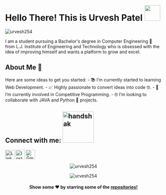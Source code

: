 # Hello There! This is Urvesh Patel <img src = "https://user-images.githubusercontent.com/55116730/119619605-cbf59680-be21-11eb-8da7-5c3426668b40.gif" width = 50px>


<p align="left"> 
	<img src="https://komarev.com/ghpvc/?username=urvesh254&color=blue" alt="urvesh254" /> 
</p>
I am a student pursuing a Bachelor's degree in Computer Engineering 🎒 from L.J. Institute of Engineering and Technology who is obsessed with the idea of improving himself and wants a platform to grow and excel. 

<h2> About Me 🚀</h2>
Here are some ideas to get you started:		
- 📚 I’m currently started to learning Web Development.
- 📈 Highly passionate to convert ideas into code 🤓.
- 🔭 I’m currently involved in Competitive Programming.
- 🤓 I’m looking to collaborate with JAVA and Python 🐍 projects.
<!-- - 📝 See my [Resume]() to get more info. -->

## Connect with me: <img src = "https://user-images.githubusercontent.com/55116730/119619529-b97b5d00-be21-11eb-9740-2cb0aee3c297.gif" alt="handshak" width = 100px>


[<img align="left" alt="LinkedIn" width="30px" src="https://www.flaticon.com/svg/static/icons/svg/174/174857.svg" />](https://www.linkedin.com/in/urvesh254/)
[<img align="left" alt="Instagram" width="30px" src="https://www.flaticon.com/svg/static/icons/svg/2111/2111463.svg" />](https://www.instagram.com/urvesh2001/)
[<img alt="Gmail" src="https://www.flaticon.com/svg/static/icons/svg/888/888853.svg" width="30px">](mailto:urvesh254@gmail.com)
<br>
<p align="center"> <img src="https://github-readme-stats.vercel.app/api?username=urvesh254&show_icons=true" alt="urvesh254" /> </p>
<p align="center"> <img src="https://github-readme-stats.vercel.app/api/top-langs/?username=urvesh254&layout=compact" alt="urvesh254" /> </p>


<p align="center">
<h4 align="center">Show some ❤️ by starring some of the <a href="https://github.com/urvesh254?tab=repositories"> repositories!</a></h4>
</p>
